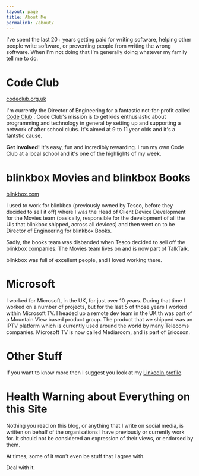 ```yaml
---
layout: page
title: About Me
permalink: /about/
---
```


I've spent the last 20+ years getting paid for writing software, helping other people write software, or preventing people from writing the wrong software. When I'm not doing that I'm generally doing whatever my family tell me to do.

# Code Club

[codeclub.org.uk][codeclub]

I'm currently the Director of Engineering for a fantastic not-for-profit called [Code Club][codeclub] . Code Club's mission is to get kids enthusiastic about programming and technology in general by setting up and supporting a network of after school clubs. It's aimed at 9 to 11 year olds and it's a fantstic cause.

**Get involved!** It's easy, fun and incredibly rewarding. I run my own Code Club at a local school and it's one of the highlights of my week.

# blinkbox Movies and blinkbox Books

[blinkbox.com][blinkbox]

I used to work for blinkbox (previously owned by Tesco, before they decided to sell it off) where I was the Head of Client Device Development for the Movies team (basically, responsible for the development of all the UIs that blinkbox shipped, across all devices) and then went on to be Director of Engineering for blinkbox Books.

Sadly, the books team was disbanded when Tesco decided to sell off the blinkbox companies. The Movies team lives on and is now part of TalkTalk.

blinkbox was full of excellent people, and I loved working there.

# Microsoft

I worked for Microsoft, in the UK, for just over 10 years. During that time I worked on a number of projects, but for the last 5 of those years I worked within Microsoft TV. I headed up a remote dev team in the UK th was part of a Mountain View based product group. The product that we shipped was an IPTV platform which is currently used around the world by many Telecoms companies. Microsoft TV is now called Mediaroom, and is part of Ericcson.

# Other Stuff
If you want to know more then I suggest you look at my [LinkedIn profile][linkedin].

# Health Warning about Everything on this Site
Nothing you read on this blog, or anything that I write on social media, is written on behalf of the organisations I have previously or currently work for. It should not be considered  an expression of their views, or endorsed by them.

At times, some of it won't even be stuff that I agree with.

Deal with it.

[codeclub]: https://codeclub.org.uk
[linkedin]: https://uk.linkedin.com/in/martinpeck
[blinkbox]: http://blinkbox.com
